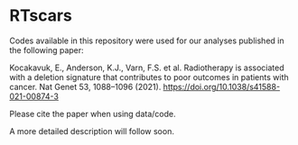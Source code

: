 # RTscars

Codes available in this repository were used for our analyses published in the following paper:

Kocakavuk, E., Anderson, K.J., Varn, F.S. et al. Radiotherapy is associated with a deletion signature that contributes to poor outcomes in patients with cancer. Nat Genet 53, 1088–1096 (2021). https://doi.org/10.1038/s41588-021-00874-3

Please cite the paper when using data/code. 

A more detailed description will follow soon.
